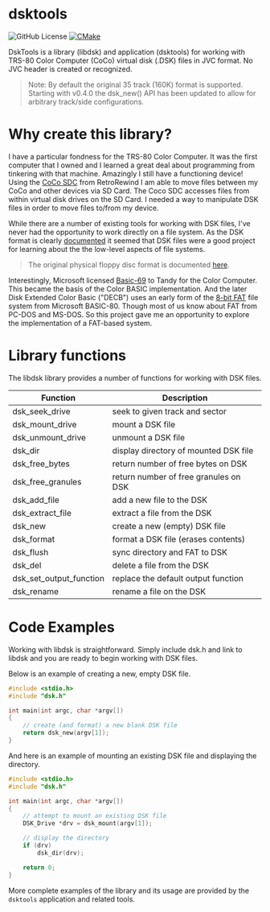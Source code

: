 # dsktools

![GitHub License](https://img.shields.io/github/license/mseminatore/dsktools)
[![CMake](https://github.com/mseminatore/dsktools/actions/workflows/cmake.yml/badge.svg)](https://github.com/mseminatore/dsktools/actions/workflows/cmake.yml)

DskTools is a library (libdsk) and application (dsktools) for working with 
TRS-80 Color Computer (CoCo) virtual disk (.DSK) files in JVC format. No JVC header
is created or recognized.

> Note: By default the original 35 track (160K) format is supported. Starting with
> v0.4.0 the dsk_new() API has been updated to allow for arbitrary track/side
> configurations.

# Why create this library?

I have a particular fondness for the TRS-80 Color Computer. It was the
first computer that I owned and I learned a great deal about programming from
tinkering with that machine. Amazingly I still have a functioning device! 
Using the [CoCo SDC](https://retrorewind.ca/coco-sdc) from RetroRewind I am 
able to move files between my CoCo and other devices via SD Card. The Coco SDC
accesses files from within virtual disk drives on the SD Card. I needed a way to 
manipulate DSK files in order to move files to/from my device.

While there are a number of existing tools for working with DSK files,
I've never had the opportunity to work directly on a file system. As the
DSK format is clearly
[documented](http://cocosdc.blogspot.com/p/sd-card-socket-sd-card-socket-is-push.html#:~:text=DSK%20Images&text=Images%20in%20this%20format%20consist,to%20precede%20the%20sector%20array.)
it seemed that DSK files were a good project for learning about the the 
low-level aspects of file systems.

> The original physical floppy disc format is documented [here](https://colorcomputerarchive.com/repo/Documents/Manuals/Hardware/Color%20Computer%20Disk%20System%20(Tandy).pdf#page27).

Interestingly, Microsoft licensed [Basic-69](https://en.wikipedia.org/wiki/Microsoft_BASIC#BASIC-68_and_BASIC-69)
to Tandy for the Color Computer. This became the basis of the Color BASIC 
implementation. And the later Disk Extended Color Basic ("DECB") uses an early form
of the [8-bit FAT](https://en.wikipedia.org/wiki/File_Allocation_Table#FAT8) 
file system from  Microsoft BASIC-80. Though most of us know about FAT from PC-DOS 
and MS-DOS. So this project gave me an opportunity to explore the implementation 
of a FAT-based system.

# Library functions

The libdsk library provides a number of functions for working with DSK files.

Function | Description
-------- | -----------
dsk_seek_drive | seek to given track and sector
dsk_mount_drive | mount a DSK file
dsk_unmount_drive | unmount a DSK file
dsk_dir | display directory of mounted DSK file
dsk_free_bytes | return number of free bytes on DSK
dsk_free_granules | return number of free granules on DSK
dsk_add_file | add a new file to the DSK
dsk_extract_file | extract a file from the DSK
dsk_new | create a new (empty) DSK file
dsk_format | format a DSK file (erases contents)
dsk_flush | sync directory and FAT to DSK
dsk_del | delete a file from the DSK
dsk_set_output_function | replace the default output function
dsk_rename | rename a file on the DSK

# Code Examples

Working with libdsk is straightforward. Simply include dsk.h and link to libdsk and
you are ready to begin working with DSK files.

Below is an example of creating a new, empty DSK file.

```C
#include <stdio.h>
#include "dsk.h"

int main(int argc, char *argv[])
{
    // create (and format) a new blank DSK file
    return dsk_new(argv[1]);
}
```

And here is an example of mounting an existing DSK file and displaying the
directory.

```C
#include <stdio.h>
#include "dsk.h"

int main(int argc, char *argv[])
{
    // attempt to mount an existing DSK file
    DSK_Drive *drv = dsk_mount(argv[1]);

    // display the directory
    if (drv)
        dsk_dir(drv);

    return 0;
}
```

More complete examples of the library and its usage are provided by the `dsktools` 
application and related tools.
